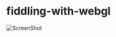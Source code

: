 # fiddling-with-webgl

![ScreenShot](https://fazouane-marouane.github.com/fiddling-with-webgl/ScreenShot.png)
